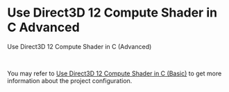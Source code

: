 # Use Direct3D 12 Compute Shader in C Advanced
Use Direct3D 12 Compute Shader in C (Advanced)

<br />

You may refer to [Use Direct3D 12 Compute Shader in C (Basic)](https://github.com/zenny-chen/Use-Direct3D-12-Compute-Shader-in-C-Basic-) to get more information about the project configuration.

